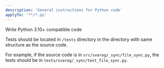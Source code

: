 ```yaml
---
description: 'General instructions for Python code'
applyTo: '**/*.py'
---
```


Write Python 3.10+ compatible code

Tests should be located in `/tests` directory in the directory with same structure as the source code.

For example, if the source code is in `src/svarog/_sync/file_sync.py`, the tests should be in `tests/svarog/_sync/test_file_sync.py`.

